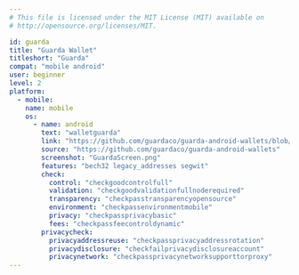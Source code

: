 ```yaml
---
# This file is licensed under the MIT License (MIT) available on
# http://opensource.org/licenses/MIT.

id: guarda
title: "Guarda Wallet"
titleshort: "Guarda"
compat: "mobile android"
user: beginner
level: 2
platform:
  - mobile:
    name: mobile
    os:
      - name: android
        text: "walletguarda"
        link: "https://github.com/guardaco/guarda-android-wallets/blob/master/APKs/btc-release.apk"
        source: "https://github.com/guardaco/guarda-android-wallets"
        screenshot: "GuardaScreen.png"
        features: "bech32 legacy_addresses segwit"
        check:
          control: "checkgoodcontrolfull"
          validation: "checkgoodvalidationfullnoderequired"
          transparency: "checkpasstransparencyopensource"
          environment: "checkpassenvironmentmobile"
          privacy: "checkpassprivacybasic"
          fees: "checkpassfeecontroldynamic"
        privacycheck:
          privacyaddressreuse: "checkpassprivacyaddressrotation"
          privacydisclosure: "checkfailprivacydisclosureaccount"
          privacynetwork: "checkpassprivacynetworksupporttorproxy"
---
```

